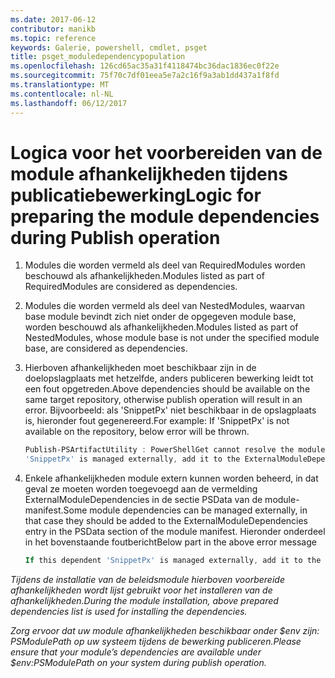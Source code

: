 ```yaml
---
ms.date: 2017-06-12
contributor: manikb
ms.topic: reference
keywords: Galerie, powershell, cmdlet, psget
title: psget_moduledependencypopulation
ms.openlocfilehash: 126cd65ac35a31f4118474bc36dac1836ec0f22e
ms.sourcegitcommit: 75f70c7df01eea5e7a2c16f9a3ab1dd437a1f8fd
ms.translationtype: MT
ms.contentlocale: nl-NL
ms.lasthandoff: 06/12/2017
---
```

# <a name="logic-for-preparing-the-module-dependencies-during-publish-operation"></a><span data-ttu-id="d794f-103">Logica voor het voorbereiden van de module afhankelijkheden tijdens publicatiebewerking</span><span class="sxs-lookup"><span data-stu-id="d794f-103">Logic for preparing the module dependencies during Publish operation</span></span>
1.  <span data-ttu-id="d794f-104">Modules die worden vermeld als deel van RequiredModules worden beschouwd als afhankelijkheden.</span><span class="sxs-lookup"><span data-stu-id="d794f-104">Modules listed as part of RequiredModules are considered as dependencies.</span></span>
2.  <span data-ttu-id="d794f-105">Modules die worden vermeld als deel van NestedModules, waarvan base module bevindt zich niet onder de opgegeven module base, worden beschouwd als afhankelijkheden.</span><span class="sxs-lookup"><span data-stu-id="d794f-105">Modules listed as part of NestedModules, whose module base is not under the specified module base, are considered as dependencies.</span></span>

3.  <span data-ttu-id="d794f-106">Hierboven afhankelijkheden moet beschikbaar zijn in de doelopslagplaats met hetzelfde, anders publiceren bewerking leidt tot een fout opgetreden.</span><span class="sxs-lookup"><span data-stu-id="d794f-106">Above dependencies should be available on the same target repository, otherwise publish operation will result in an error.</span></span>
    <span data-ttu-id="d794f-107">Bijvoorbeeld: als 'SnippetPx' niet beschikbaar in de opslagplaats is, hieronder fout gegenereerd.</span><span class="sxs-lookup"><span data-stu-id="d794f-107">For example: If 'SnippetPx' is not available on the repository, below error will be thrown.</span></span>
    ```powershell
    Publish-PSArtifactUtility : PowerShellGet cannot resolve the module dependency 'SnippetPx' of the module 'TypePx' on the repository 'LocalRepo'. Verify that the dependent module 'SnippetPx' is available in the repository 'LocalRepo'. If this dependent
    'SnippetPx' is managed externally, add it to the ExternalModuleDependencies entry in the PSData section of the module manifest.
    ```
4.  <span data-ttu-id="d794f-108">Enkele afhankelijkheden module extern kunnen worden beheerd, in dat geval ze moeten worden toegevoegd aan de vermelding ExternalModuleDependencies in de sectie PSData van de module-manifest.</span><span class="sxs-lookup"><span data-stu-id="d794f-108">Some module dependencies can be managed externally, in that case they should be added to the ExternalModuleDependencies entry in the PSData section of the module manifest.</span></span>
    <span data-ttu-id="d794f-109">Hieronder onderdeel in het bovenstaande foutbericht</span><span class="sxs-lookup"><span data-stu-id="d794f-109">Below part in the above error message</span></span>
    ```powershell
    If this dependent 'SnippetPx' is managed externally, add it to the ExternalModuleDependencies entry in the PSData section of the module manifest.
    ```

<span data-ttu-id="d794f-110">*Tijdens de installatie van de beleidsmodule hierboven voorbereide afhankelijkheden wordt lijst gebruikt voor het installeren van de afhankelijkheden.*</span><span class="sxs-lookup"><span data-stu-id="d794f-110">*During the module installation, above prepared dependencies list is used for installing the dependencies.*</span></span>

<span data-ttu-id="d794f-111">*Zorg ervoor dat uw module afhankelijkheden beschikbaar onder $env zijn: PSModulePath op uw systeem tijdens de bewerking publiceren.*</span><span class="sxs-lookup"><span data-stu-id="d794f-111">*Please ensure that your module’s dependencies are available under $env:PSModulePath on your system during publish operation.*</span></span>

